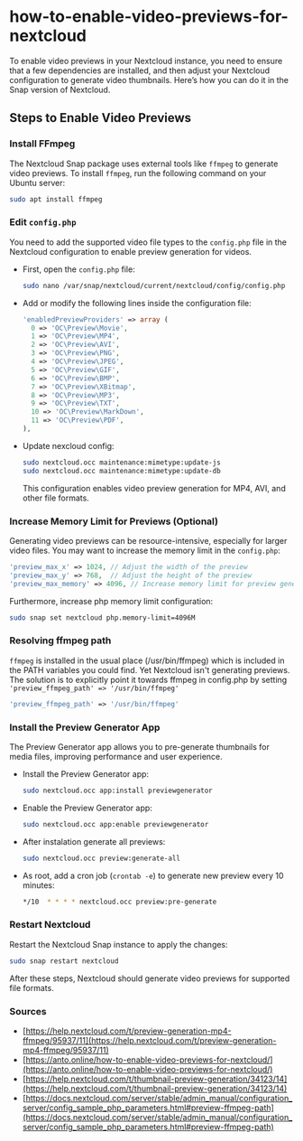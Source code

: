 # how-to-enable-video-previews-for-nextcloud

To enable video previews in your Nextcloud instance, you need to ensure that a few dependencies are installed, and then adjust your Nextcloud configuration to generate video thumbnails. Here’s how you can do it in the Snap version of Nextcloud.

## Steps to Enable Video Previews

### Install FFmpeg

The Nextcloud Snap package uses external tools like `ffmpeg` to generate video previews. To install `ffmpeg`, run the following command on your Ubuntu server:

```bash
sudo apt install ffmpeg
```

### Edit `config.php`

You need to add the supported video file types to the `config.php` file in the Nextcloud configuration to enable preview generation for videos.

- First, open the `config.php` file:

  ```bash
  sudo nano /var/snap/nextcloud/current/nextcloud/config/config.php
  ```

- Add or modify the following lines inside the configuration file:

  ```php
  'enabledPreviewProviders' => array (
    0 => 'OC\Preview\Movie',
    1 => 'OC\Preview\MP4',
    2 => 'OC\Preview\AVI',
    3 => 'OC\Preview\PNG',
    4 => 'OC\Preview\JPEG',
    5 => 'OC\Preview\GIF',
    6 => 'OC\Preview\BMP',
    7 => 'OC\Preview\XBitmap',
    8 => 'OC\Preview\MP3',
    9 => 'OC\Preview\TXT',
    10 => 'OC\Preview\MarkDown',
    11 => 'OC\Preview\PDF',
  ),
  ```

- Update nexcloud config:

  ```bash
  sudo nextcloud.occ maintenance:mimetype:update-js
  sudo nextcloud.occ maintenance:mimetype:update-db
  ```

  This configuration enables video preview generation for MP4, AVI, and other file formats.

### Increase Memory Limit for Previews (Optional)

Generating video previews can be resource-intensive, especially for larger video files. You may want to increase the memory limit in the `config.php`:

```php
'preview_max_x' => 1024, // Adjust the width of the preview
'preview_max_y' => 768,  // Adjust the height of the preview
'preview_max_memory' => 4096, // Increase memory limit for preview generation
```

Furthermore, increase php memory limit configuration:

```bash
sudo snap set nextcloud php.memory-limit=4096M
```

### Resolving ffmpeg path

`ffmpeg` is installed in the usual place (/usr/bin/ffmpeg) which is included in the PATH variables you could find. Yet Nextcloud isn't generating previews. The solution is to explicitly point it towards ffmpeg in config.php by setting `'preview_ffmpeg_path' => '/usr/bin/ffmpeg'`

```php
'preview_ffmpeg_path' => '/usr/bin/ffmpeg'
```

### Install the Preview Generator App

The Preview Generator app allows you to pre-generate thumbnails for media files, improving performance and user experience.

- Install the Preview Generator app:

  ```bash
  sudo nextcloud.occ app:install previewgenerator
  ```

- Enable the Preview Generator app:

  ```bash
  sudo nextcloud.occ app:enable previewgenerator
  ```

- After instalation generate all previews:

  ```bash
  sudo nextcloud.occ preview:generate-all
  ```

- As root, add a cron job (`crontab -e`) to generate new preview every 10 minutes:

  ```bash
  */10  * * * * nextcloud.occ preview:pre-generate
  ```

### Restart Nextcloud

Restart the Nextcloud Snap instance to apply the changes:

```bash
sudo snap restart nextcloud
```

After these steps, Nextcloud should generate video previews for supported file formats.

### Sources

- [https://help.nextcloud.com/t/preview-generation-mp4-ffmpeg/95937/11](https://help.nextcloud.com/t/preview-generation-mp4-ffmpeg/95937/11)
- [https://anto.online/how-to-enable-video-previews-for-nextcloud/](https://anto.online/how-to-enable-video-previews-for-nextcloud/)
- [https://help.nextcloud.com/t/thumbnail-preview-generation/34123/14](https://help.nextcloud.com/t/thumbnail-preview-generation/34123/14)
- [https://docs.nextcloud.com/server/stable/admin_manual/configuration_server/config_sample_php_parameters.html#preview-ffmpeg-path](https://docs.nextcloud.com/server/stable/admin_manual/configuration_server/config_sample_php_parameters.html#preview-ffmpeg-path)
